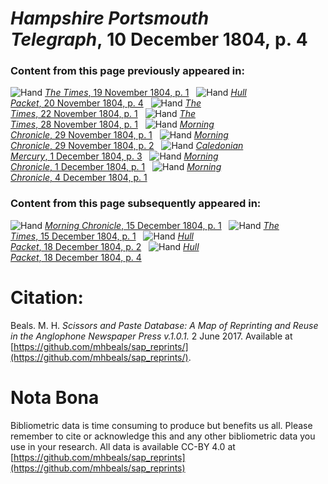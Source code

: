 # *Hampshire Portsmouth Telegraph*, 10 December 1804, p. 4  
  
### Content from this page previously appeared in:  
![Hand](http://scissorsandpaste.net/wp-content/uploads/2017/06/smallhandpointer.png) [*The Times*, 19 November 1804, p. 1](https://mhbeals.github.io/sap_html/The-Times/The-Times-19-November-1804-p-1)  
![Hand](http://scissorsandpaste.net/wp-content/uploads/2017/06/smallhandpointer.png) [*Hull Packet*, 20 November 1804, p. 4](https://mhbeals.github.io/sap_html/Hull-Packet/Hull-Packet-20-November-1804-p-4)  
![Hand](http://scissorsandpaste.net/wp-content/uploads/2017/06/smallhandpointer.png) [*The Times*, 22 November 1804, p. 1](https://mhbeals.github.io/sap_html/The-Times/The-Times-22-November-1804-p-1)  
![Hand](http://scissorsandpaste.net/wp-content/uploads/2017/06/smallhandpointer.png) [*The Times*, 28 November 1804, p. 1](https://mhbeals.github.io/sap_html/The-Times/The-Times-28-November-1804-p-1)  
![Hand](http://scissorsandpaste.net/wp-content/uploads/2017/06/smallhandpointer.png) [*Morning Chronicle*, 29 November 1804, p. 1](https://mhbeals.github.io/sap_html/Morning-Chronicle/Morning-Chronicle-29-November-1804-p-1)  
![Hand](http://scissorsandpaste.net/wp-content/uploads/2017/06/smallhandpointer.png) [*Morning Chronicle*, 29 November 1804, p. 2](https://mhbeals.github.io/sap_html/Morning-Chronicle/Morning-Chronicle-29-November-1804-p-2)  
![Hand](http://scissorsandpaste.net/wp-content/uploads/2017/06/smallhandpointer.png) [*Caledonian Mercury*, 1 December 1804, p. 3](https://mhbeals.github.io/sap_html/Caledonian-Mercury/Caledonian-Mercury-1-December-1804-p-3)  
![Hand](http://scissorsandpaste.net/wp-content/uploads/2017/06/smallhandpointer.png) [*Morning Chronicle*, 1 December 1804, p. 1](https://mhbeals.github.io/sap_html/Morning-Chronicle/Morning-Chronicle-1-December-1804-p-1)  
![Hand](http://scissorsandpaste.net/wp-content/uploads/2017/06/smallhandpointer.png) [*Morning Chronicle*, 4 December 1804, p. 1](https://mhbeals.github.io/sap_html/Morning-Chronicle/Morning-Chronicle-4-December-1804-p-1)  
  
### Content from this page subsequently appeared in:  
![Hand](http://scissorsandpaste.net/wp-content/uploads/2017/06/smallhandpointer.png) [*Morning Chronicle*, 15 December 1804, p. 1](https://mhbeals.github.io/sap_html/Morning-Chronicle/Morning-Chronicle-15-December-1804-p-1)  
![Hand](http://scissorsandpaste.net/wp-content/uploads/2017/06/smallhandpointer.png) [*The Times*, 15 December 1804, p. 1](https://mhbeals.github.io/sap_html/The-Times/The-Times-15-December-1804-p-1)  
![Hand](http://scissorsandpaste.net/wp-content/uploads/2017/06/smallhandpointer.png) [*Hull Packet*, 18 December 1804, p. 2](https://mhbeals.github.io/sap_html/Hull-Packet/Hull-Packet-18-December-1804-p-2)  
![Hand](http://scissorsandpaste.net/wp-content/uploads/2017/06/smallhandpointer.png) [*Hull Packet*, 18 December 1804, p. 4](https://mhbeals.github.io/sap_html/Hull-Packet/Hull-Packet-18-December-1804-p-4)  


# Citation: 

Beals. M. H. *Scissors and Paste Database: A Map of Reprinting and Reuse in the Anglophone Newspaper Press v.1.0.1.* 2 June 2017. Available at [https://github.com/mhbeals/sap_reprints/](https://github.com/mhbeals/sap_reprints/). 

# Nota Bona

Bibliometric data is time consuming to produce but benefits us all. Please remember to cite or acknowledge this and any other bibliometric data you use in your research. All data is available CC-BY 4.0 at [https://github.com/mhbeals/sap_reprints](https://github.com/mhbeals/sap_reprints)